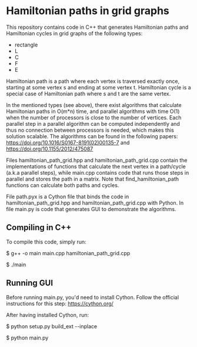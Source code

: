 # Hamiltonian paths in grid graphs

This repository contains code in C++ that generates Hamiltonian paths and Hamiltonian cycles in grid graphs of the following types:
  * rectangle
  * L
  * C
  * F
  * E

Hamiltonian path is a path where each vertex is traversed exactly once, starting at some vertex s and ending at some vertex t.
Hamiltonian cycle is a special case of Hamiltonian path where s and t are the same vertex.

In the mentioned types (see above), there exist algorithms that calculate Hamiltonian paths in O(m*n) time, and parallel algorithms with time O(1) when the number of processors is close to the number of vertices.
Each parallel step in a parallel algorithm can be computed independently and thus no connection between processors is needed, which makes this solution scalable. The algorithms can be found in the following papers: https://doi.org/10.1016/S0167-8191(02)00135-7 and https://doi.org/10.1155/2012/475087

Files hamiltonian_path_grid.hpp and hamiltonian_path_grid.cpp contain the implementations of functions that calculate the next vertex in a path/cycle (a.k.a parallel steps), while main.cpp contains code that runs those steps in parallel and stores the path in a matrix. Note that find_hamiltonian_path functions can calculate both paths and cycles.

File path.pyx is a Cython file that binds the code in hamiltonian_path_grid.hpp and hamiltonian_path_grid.cpp with Python. In file main.py is code that generates GUI to demonstrate the algorithms.

## Compiling in C++
To compile this code, simply run:

  $ g++ -o main main.cpp hamiltonian_path_grid.cpp
  
  $ ./main

## Running GUI
Before running main.py, you'd need to install Cython. Follow the official instructions for this step: https://cython.org/

After having installed Cython, run:

  $ python setup.py build_ext --inplace
  
  $ python main.py

